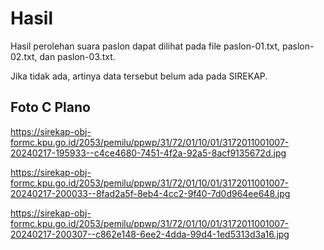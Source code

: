 # Hasil

Hasil perolehan suara paslon dapat dilihat pada file paslon-01.txt, paslon-02.txt, dan paslon-03.txt.

Jika tidak ada, artinya data tersebut belum ada pada SIREKAP.

## Foto C Plano

https://sirekap-obj-formc.kpu.go.id/2053/pemilu/ppwp/31/72/01/10/01/3172011001007-20240217-195933--c4ce4680-7451-4f2a-92a5-8acf9135672d.jpg

https://sirekap-obj-formc.kpu.go.id/2053/pemilu/ppwp/31/72/01/10/01/3172011001007-20240217-200033--8fad2a5f-8eb4-4cc2-9f40-7d0d964ee648.jpg

https://sirekap-obj-formc.kpu.go.id/2053/pemilu/ppwp/31/72/01/10/01/3172011001007-20240217-200307--c862e148-6ee2-4dda-99d4-1ed5313d3a16.jpg
